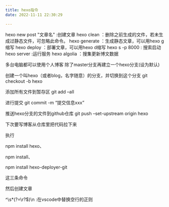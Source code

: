 ```yaml
---
title: hexo指令
date: 2022-11-11 22:30:29

---
```


hexo new post "文章名" :创建文章
hexo clean ：删除之前生成的文件，若未生成过静态文件，可忽略此命令。
hexo generate ：生成静态文章，可以用hexo g缩写
hexo deploy ：部署文章，可以用hexo d缩写
hexo s -p 8000 : 搜索启动
hexo server :运行服务
hexo algolia ：搜集更新博文数据

多台电脑都可以使用个人博客
除了master分支再建立一个hexo分支(设为默认)

创建一个叫hexo（或者blog，名字随意）的分支，并切换到这个分支
git checkout -b hexo

添加所有文件到暂存区
git add –all

进行提交
git commit -m “提交信息xxx”

推送hexo分支的文件到github仓库
git push –set-upstream origin hexo

下次要写博客从仓库里把代码拉下来

执行

npm install hexo、

npm install、

npm install hexo-deployer-git

这三条命令

然后创建文章

^\s*(?=\r?$)\n  :在vscode中替换空行的正则


